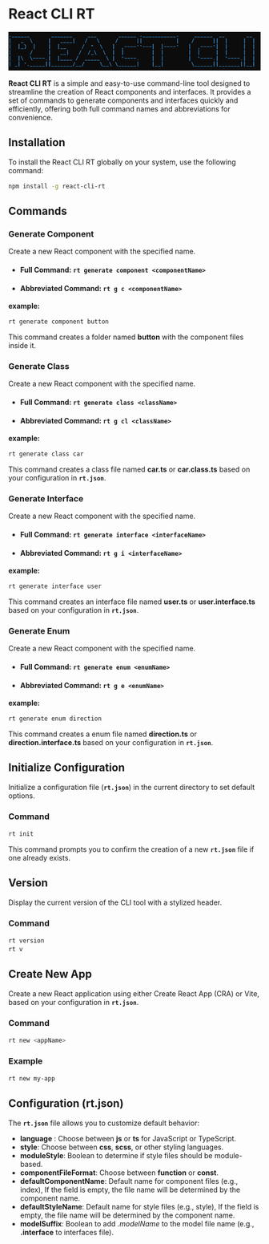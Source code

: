 # React CLI RT

![rt_image](./rt-image.png)

**React CLI RT** is a simple and easy-to-use command-line tool designed to streamline the creation of React components and interfaces. It provides a set of commands to generate components and interfaces quickly and efficiently, offering both full command names and abbreviations for convenience.

## Installation

To install the React CLI RT globally on your system, use the following command:

```bash
npm install -g react-cli-rt
```

## Commands

### Generate Component

Create a new React component with the specified name.

- #### Full Command: `rt generate component <componentName>`
- #### Abbreviated Command: `rt g c <componentName>`

**example:**

```bash
rt generate component button
```

This command creates a folder named **button** with the component files inside it.

### Generate Class

Create a new React component with the specified name.

- #### Full Command: `rt generate class <className>`
- #### Abbreviated Command: `rt g cl <className>`

**example:**

```bash
rt generate class car
```

This command creates a class file named **car.ts** or **car.class.ts** based on your configuration in **`rt.json`**.

### Generate Interface

Create a new React component with the specified name.

- #### Full Command: `rt generate interface <interfaceName>`
- #### Abbreviated Command: `rt g i <interfaceName>`

**example:**

```bash
rt generate interface user
```

This command creates an interface file named **user.ts** or **user.interface.ts** based on your configuration in **`rt.json`**.

### Generate Enum

Create a new React component with the specified name.

- #### Full Command: `rt generate enum <enumName>`
- #### Abbreviated Command: `rt g e <enumName>`

**example:**

```bash
rt generate enum direction
```

This command creates a enum file named **direction.ts** or **direction.interface.ts** based on your configuration in **`rt.json`**.

## Initialize Configuration

Initialize a configuration file (**`rt.json`**) in the current directory to set default options.

### Command

```bash
rt init
```

This command prompts you to confirm the creation of a new **`rt.json`** file if one already exists.

## Version

Display the current version of the CLI tool with a stylized header.

### Command

```bash
rt version
rt v
```

## Create New App

Create a new React application using either Create React App (CRA) or Vite, based on your configuration in **`rt.json`**.

### Command

```bash
rt new <appName>
```

### Example

```bash
rt new my-app
```

## Configuration (rt.json)

The **`rt.json`** file allows you to customize default behavior:

- **language** : Choose between **js** or **ts** for JavaScript or TypeScript.
- **style**: Choose between **css**, **scss**, or other styling languages.
- **moduleStyle**: Boolean to determine if style files should be module-based.
- **componentFileFormat**: Choose between **function** or **const**.
- **defaultComponentName**: Default name for component files (e.g., index), If the field is empty, the file name will be determined by the component name.
- **defaultStyleName**: Default name for style files (e.g., style), If the field is empty, the file name will be determined by the component name.
- **modelSuffix**: Boolean to add _.modelName_ to the model file name (e.g., **.interface** to interfaces file).
